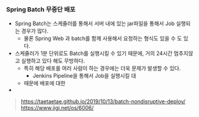 ### Spring Batch 무중단 배포
- Spring Batch는 스케쥴러를 통해서 서버 내에 있는 jar파일을 통해서 Job 실행되는 경우가 많다.
  - 물론 Spring Web 과 batch를 함께 사용해서 요청하는 형식도 있을 수 도 있다.
- 스케쥴러가 1분 단위로도 Batch를 실행시킬 수 있기 때문에, 거의 24시간 멈추지않고 실행하고 있다 해도 무방하다.
  - 특히 해당 배포를 여러 사람이 하는 경우에는 더욱 문제가 발생할 수 있다.
    - Jenkins Pipeline을 통해서 Job을 실행시킬 대  
  - 때문에 배포에 대한  
- 



> https://taetaetae.github.io/2019/10/13/batch-nondisruptive-deploy/
> https://www.jigi.net/os/6006/
> 